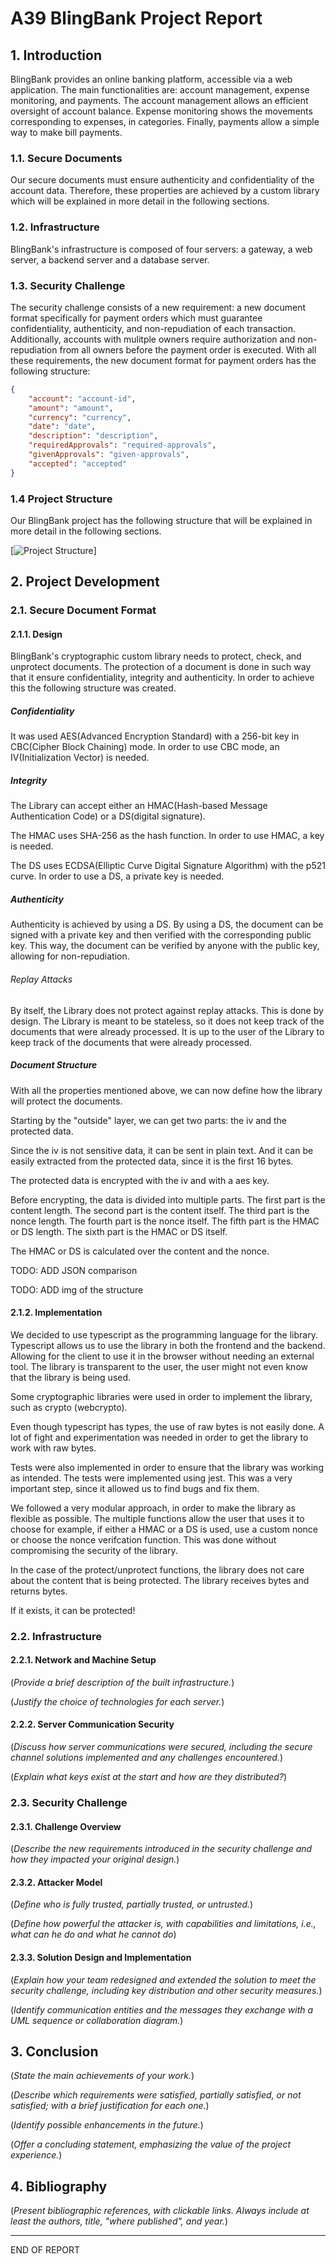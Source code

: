 # A39 BlingBank Project Report

## 1. Introduction

BlingBank provides an online banking platform, accessible via a web application.
The main functionalities are: account management, expense monitoring, and payments. The account management allows an efficient oversight of account balance. Expense monitoring shows the movements corresponding to expenses, in categories. Finally, payments allow a simple way to make bill payments.

### 1.1. Secure Documents
Our secure documents must ensure authenticity and confidentiality of the account data. Therefore, these properties are achieved by a custom library which will be explained in more detail in the following sections.

### 1.2. Infrastructure
BlingBank's infrastructure is composed of four servers: a gateway, a web server, a backend server and a database server.

### 1.3. Security Challenge
The security challenge consists of a new requirement: a new document format specifically for payment orders which must guarantee confidentiality, authenticity, and non-repudiation of each transaction. Additionally, accounts with mulitple owners require authorization and non-repudiation from all owners before the payment order is executed.
With all these requirements, the new document format for payment orders has the following structure:
```json
{
    "account": "account-id",
    "amount": "amount",
    "currency": "currency",
    "date": "date",
    "description": "description",
    "requiredApprovals": "required-approvals",
    "givenApprovals": "given-approvals",
    "accepted": "accepted"
}
```

### 1.4 Project Structure
Our BlingBank project has the following structure that will be explained in more detail in the following sections.

[![Project Structure](img/uml.png)]

## 2. Project Development

### 2.1. Secure Document Format

#### 2.1.1. Design

BlingBank's cryptographic custom library needs to protect, check, and unprotect documents. The protection of a document is done in such way that it ensure confidentiality, integrity and authenticity. In order to achieve this the following structure was created.

##### Confidentiality

It was used AES(Advanced Encryption Standard) with a 256-bit key in CBC(Cipher Block Chaining) mode.
In order to use CBC mode, an IV(Initialization Vector) is needed.

##### Integrity

The Library can accept either an HMAC(Hash-based Message Authentication Code) or a DS(digital signature).

The HMAC uses SHA-256 as the hash function.
In order to use HMAC, a key is needed.

The DS uses ECDSA(Elliptic Curve Digital Signature Algorithm) with the p521 curve.
In order to use a DS, a private key is needed.

##### Authenticity

Authenticity is achieved by using a DS.
By using a DS, the document can be signed with a private key and then verified with the corresponding public key.
This way, the document can be verified by anyone with the public key, allowing for non-repudiation.

###### Replay Attacks

By itself, the Library does not protect against replay attacks.
This is done by design. The Library is meant to be stateless, so it does not keep track of the documents that were already processed.
It is up to the user of the Library to keep track of the documents that were already processed.

##### Document Structure

With all the properties mentioned above, we can now define how the library will protect the documents.

Starting by the "outside" layer, we can get two parts: the iv and the protected data.

Since the iv is not sensitive data, it can be sent in plain text.
And it can be easily extracted from the protected data, since it is the first 16 bytes.

The protected data is encrypted with the iv and with a aes key.

Before encrypting, the data is divided into multiple parts.
The first part is the content length.
The second part is the content itself.
The third part is the nonce length.
The fourth part is the nonce itself.
The fifth part is the HMAC or DS length.
The sixth part is the HMAC or DS itself.

The HMAC or DS is calculated over the content and the nonce.

TODO: ADD JSON comparison


TODO: ADD img of the structure

#### 2.1.2. Implementation

We decided to use typescript as the programming language for the library.
Typescript allows us to use the library in both the frontend and the backend.
Allowing for the client to use it in the browser without needing an external tool.
The library is transparent to the user, the user might not even know that the library is being used.

Some cryptographic libraries were used in order to implement the library, such as crypto (webcrypto).

Even though typescript has types, the use of raw bytes is not easily done.
A lot of fight and experimentation was needed in order to get the library to work with raw bytes.

Tests were also implemented in order to ensure that the library was working as intended.
The tests were implemented using jest.
This was a very important step, since it allowed us to find bugs and fix them.

We followed a very modular approach, in order to make the library as flexible as possible.
The multiple functions allow the user that uses it to choose for example, if either a HMAC or a DS is used, use a custom nonce or choose the nonce verifcation function.
This was done without compromising the security of the library.

In the case of the protect/unprotect functions, the library does not care about the content that is being protected.
The library receives bytes and returns bytes.

If it exists, it can be protected!

### 2.2. Infrastructure

#### 2.2.1. Network and Machine Setup

(_Provide a brief description of the built infrastructure._)

(_Justify the choice of technologies for each server._)

#### 2.2.2. Server Communication Security

(_Discuss how server communications were secured, including the secure channel solutions implemented and any challenges encountered._)

(_Explain what keys exist at the start and how are they distributed?_)

### 2.3. Security Challenge

#### 2.3.1. Challenge Overview

(_Describe the new requirements introduced in the security challenge and how they impacted your original design._)

#### 2.3.2. Attacker Model

(_Define who is fully trusted, partially trusted, or untrusted._)

(_Define how powerful the attacker is, with capabilities and limitations, i.e., what can he do and what he cannot do_)

#### 2.3.3. Solution Design and Implementation

(_Explain how your team redesigned and extended the solution to meet the security challenge, including key distribution and other security measures._)

(_Identify communication entities and the messages they exchange with a UML sequence or collaboration diagram._)  

## 3. Conclusion

(_State the main achievements of your work._)

(_Describe which requirements were satisfied, partially satisfied, or not satisfied; with a brief justification for each one._)

(_Identify possible enhancements in the future._)

(_Offer a concluding statement, emphasizing the value of the project experience._)

## 4. Bibliography

(_Present bibliographic references, with clickable links. Always include at least the authors, title, "where published", and year._)

----
END OF REPORT
